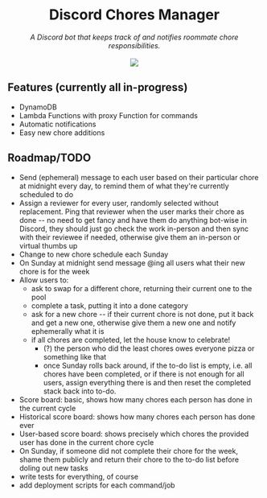 <h1 align='center'>
  Discord Chores Manager <br/>
</h1>

<p align='center'>
  <i>A Discord bot that keeps track of and notifies roommate chore responsibilities.</i> 
  </br></br>
  <a href='https://github.com/moromis/chores-bot/actions/workflows/python-test-coverage.yml'>
    <img src='https://github.com/moromis/chores-bot/actions/workflows/python-test-coverage.yml/badge.svg'>
  </a>
</p>

## Features (currently all in-progress)
- DynamoDB
- Lambda Functions with proxy Function for commands
- Automatic notifications
- Easy new chore additions

## Roadmap/TODO
- Send (ephemeral) message to each user based on their particular chore at midnight every day, to remind them of what they're currently scheduled to do
- Assign a reviewer for every user, randomly selected without replacement. Ping that reviewer when the user marks their chore as done -- no need to get fancy and have them do anything bot-wise in Discord, they should just go check the work in-person and then sync with their reviewee if needed, otherwise give them an in-person or virtual thumbs up
- Change to new chore schedule each Sunday
- On Sunday at midnight send message @ing all users what their new chore is for the week
- Allow users to:
  - ask to swap for a different chore, returning their current one to the pool
  - complete a task, putting it into a done category
  - ask for a new chore -- if their current chore is not done, put it back and get a new one, otherwise give them a new one and notify ephemerally what it is
  - if all chores are completed, let the house know to celebrate!
    - (?) the person who did the least chores owes everyone pizza or something like that
    - once Sunday rolls back around, if the to-do list is empty, i.e. all chores have been completed, or if there is not enough for all users, assign everything there is and then reset the completed stack back into to-do.
- Score board: basic, shows how many chores each person has done in the current cycle
- Historical score board: shows how many chores each person has done ever
- User-based score board: shows precisely which chores the provided user has done in the current chore cycle
- On Sunday, if someone did not complete their chore for the week, shame them publicly and return their chore to the to-do list before doling out new tasks
- write tests for everything, of course
- add deployment scripts for each command/job
